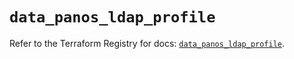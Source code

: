 # `data_panos_ldap_profile`

Refer to the Terraform Registry for docs: [`data_panos_ldap_profile`](https://registry.terraform.io/providers/paloaltonetworks/panos/2.0.5/docs/data-sources/ldap_profile).
